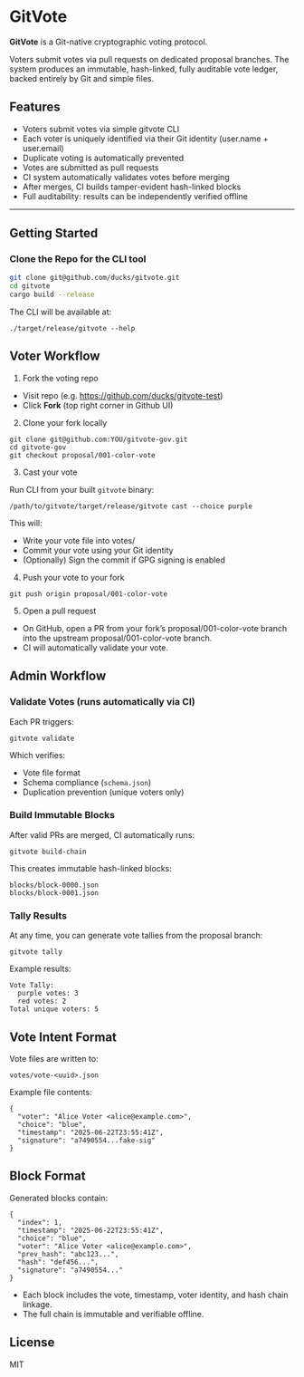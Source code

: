 # GitVote

**GitVote** is a Git-native cryptographic voting protocol.

Voters submit votes via pull requests on dedicated proposal branches. The
system produces an immutable, hash-linked, fully auditable vote ledger, backed
entirely by Git and simple files.

## Features

- Voters submit votes via simple gitvote CLI
- Each voter is uniquely identified via their Git identity (user.name + user.email)
- Duplicate voting is automatically prevented
- Votes are submitted as pull requests
- CI system automatically validates votes before merging
- After merges, CI builds tamper-evident hash-linked blocks
- Full auditability: results can be independently verified offline

---

## Getting Started

### Clone the Repo for the CLI tool

```bash
git clone git@github.com/ducks/gitvote.git
cd gitvote
cargo build --release
```

The CLI will be available at:
```
./target/release/gitvote --help
```

## Voter Workflow

1. Fork the voting repo
- Visit repo (e.g. https://github.com/ducks/gitvote-test)
- Click **Fork** (top right corner in Github UI)

2. Clone your fork locally
```
git clone git@github.com:YOU/gitvote-gov.git
cd gitvote-gov
git checkout proposal/001-color-vote
```

3. Cast your vote

Run CLI from your built `gitvote` binary:

`/path/to/gitvote/target/release/gitvote cast --choice purple`

This will:
- Write your vote file into votes/
- Commit your vote using your Git identity
- (Optionally) Sign the commit if GPG signing is enabled

4. Push your vote to your fork

`git push origin proposal/001-color-vote`

5. Open a pull request

- On GitHub, open a PR from your fork’s proposal/001-color-vote branch
into the upstream proposal/001-color-vote branch.
- CI will automatically validate your vote.

## Admin Workflow

### Validate Votes (runs automatically via CI)

Each PR triggers:

`gitvote validate`

Which verifies:
- Vote file format
- Schema compliance (`schema.json`)
- Duplication prevention (unique voters only)

### Build Immutable Blocks

After valid PRs are merged, CI automatically runs:

`gitvote build-chain`

This creates immutable hash-linked blocks:

```
blocks/block-0000.json
blocks/block-0001.json
```

### Tally Results

At any time, you can generate vote tallies from the proposal branch:

`gitvote tally`

Example results:

```
Vote Tally:
  purple votes: 3
  red votes: 2
Total unique voters: 5
```

## Vote Intent Format

Vote files are written to:

`votes/vote-<uuid>.json`

Example file contents:

```
{
  "voter": "Alice Voter <alice@example.com>",
  "choice": "blue",
  "timestamp": "2025-06-22T23:55:41Z",
  "signature": "a7490554...fake-sig"
}
```

## Block Format

Generated blocks contain:

```
{
  "index": 1,
  "timestamp": "2025-06-22T23:55:41Z",
  "choice": "blue",
  "voter": "Alice Voter <alice@example.com>",
  "prev_hash": "abc123...",
  "hash": "def456...",
  "signature": "a7490554..."
}
```

- Each block includes the vote, timestamp, voter identity, and hash chain linkage.
- The full chain is immutable and verifiable offline.


## License
MIT
